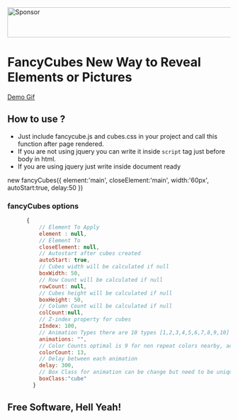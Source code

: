 <a target='_blank' rel='nofollow' href='https://app.codesponsor.io/link/tpPix4ZmzY6dhNh7SnGSvHPH/Ketcap/fancyCubes'>
  <img alt='Sponsor' width='888' height='68' src='https://app.codesponsor.io/embed/tpPix4ZmzY6dhNh7SnGSvHPH/Ketcap/fancyCubes.svg' />
</a>

# FancyCubes New Way to Reveal Elements or Pictures
[Demo Gif](https://github.com/Ketcap/fancyCubes/blob/master/fancycube.gif)

## How to use ?
- Just include fancycube.js  and cubes.css in your project and  call  this function after page rendered.
- If you are not using jquery you can write it inside `script` tag just before body in html.
- If you are using jquery just write inside document ready

new fancyCubes({
    element:'main',
    closeElement:'main',
    width:'60px',
    autoStart:true,
    delay:50
})


### fancyCubes options
``` javascript
      {
          // Element To Apply
          element : null,
          // Element To
          closeElement: null,
          // Autostart after cubes created
          autoStart: true,
          // Cubes width will be calculated if null
          boxWidth: 50,
          // Row Count will be calculated if null
          rowCount: null,
          // Cubes height will be calculated if null
          boxHeight: 50,
          // Column Count will be calculated if null
          colCount:null,
          // Z-index property for cubes
          zIndex: 100,
          // Animation Types there are 10 types [1,2,3,4,5,6,7,8,9,10] usage is array please define which animations you want in array it will be random pick
          animations: "",
          // Color Counts optimal is 9 for non repeat colors nearby, add colors on css
          colorCount: 13,
          // Delay between each animation
          delay: 300,
          // Box Class for animation can be change but need to be unique for boxes
          boxClass:"cube"
        }
```
## Free Software, Hell Yeah!
